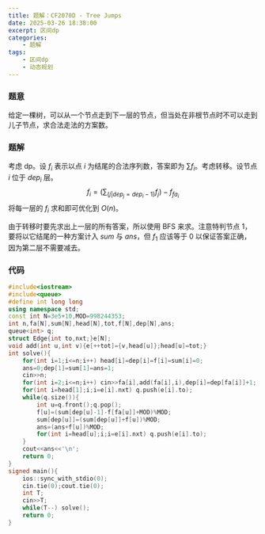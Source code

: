 ```yaml
---
title: 题解：CF2070D - Tree Jumps
date: 2025-03-26 18:38:00
excerpt: 区间dp
categories: 
    - 题解
tags: 
    - 区间dp
    - 动态规划
---
```

### 题意
给定一棵树，可以从一个节点走到下一层的节点，但当处在非根节点时不可以走到儿子节点，求合法走法的方案数。

### 题解
考虑 dp。设 $f_i$ 表示以点 $i$ 为结尾的合法序列数，答案即为 $\sum f_i$。考虑转移。设节点 $i$ 位于 $dep_i$ 层。
$$
f_i=\bigg(\sum_{\{j|dep_j=dep_i-1\}}f_j\bigg)-f_{fa_i}
$$
将每一层的 $f_i$ 求和即可优化到 $O(n)$。

由于转移时要先求出上一层的所有答案，所以使用 BFS 来求。注意特判节点 $1$，要将以它结尾的一种方案计入 $sum$ 与 $ans$，但 $f_1$ 应该等于 $0$ 以保证答案正确，因为第二层不需要减去。

### 代码
```cpp
#include<iostream>
#include<queue>
#define int long long
using namespace std;
const int N=3e5+10,MOD=998244353;
int n,fa[N],sum[N],head[N],tot,f[N],dep[N],ans;
queue<int> q;
struct Edge{int to,nxt;}e[N];
void add(int u,int v){e[++tot]={v,head[u]};head[u]=tot;}
int solve(){
    for(int i=1;i<=n;i++) head[i]=dep[i]=f[i]=sum[i]=0;
    ans=0;dep[1]=sum[1]=ans=1;
    cin>>n;
    for(int i=2;i<=n;i++) cin>>fa[i],add(fa[i],i),dep[i]=dep[fa[i]]+1;
    for(int i=head[1];i;i=e[i].nxt) q.push(e[i].to);
    while(q.size()){
        int u=q.front();q.pop();
        f[u]=(sum[dep[u]-1]-f[fa[u]]+MOD)%MOD;
        sum[dep[u]]=(sum[dep[u]]+f[u])%MOD;
        ans=(ans+f[u])%MOD;
        for(int i=head[u];i;i=e[i].nxt) q.push(e[i].to);
    }
    cout<<ans<<'\n';
    return 0;
}
signed main(){
    ios::sync_with_stdio(0);
    cin.tie(0);cout.tie(0);
    int T;
    cin>>T;
    while(T--) solve();
    return 0;
}
```